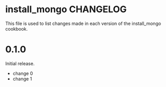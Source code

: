 # install_mongo CHANGELOG

This file is used to list changes made in each version of the install_mongo cookbook.

# 0.1.0

Initial release.

- change 0
- change 1

